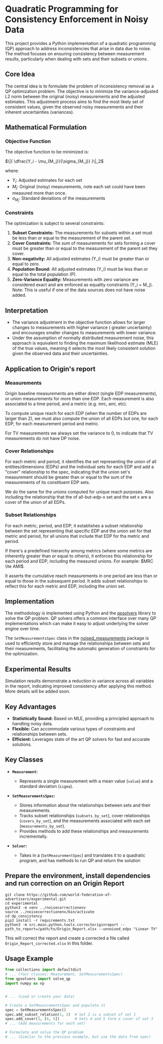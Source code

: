 # Quadratic Programming for Consistency Enforcement in Noisy Data

This project provides a Python implementation of a quadratic programming (QP) approach to address inconsistencies that
arise in data due to noise. The method focuses on ensuring consistency between measurement results, particularly when
dealing with sets and their subsets or unions.

## Core Idea

The central idea is to formulate the problem of inconsistency removal as a QP optimization problem. The objective is to
minimize the variance-adjusted L2 norm between the original (noisy) measurements and the adjusted estimates. This
adjustment process aims to find the most likely set of consistent values, given the observed noisy measurements and
their inherent uncertainties (variances).

## Mathematical Formulation

### Objective Function

The objective function to be minimized is:

$\|{ \dfrac{Y_i - \mu_{M_j}}{\sigma_{M_j}} }\|_2$

where:

* $Y_i$: Adjusted estimates for each set
* $M_j$: Original (noisy) measurements, note each set could have been measured more than once.
* $\sigma_{M_j}$: Standard deviations of the measurements

### Constraints

The optimization is subject to several constraints:

1. **Subset Constraints:** The measurements for subsets within a set must be less than or equal to the
   measurement of the parent set.
2. **Cover Constraints:** The sum of measurements for sets forming a cover must be greater than or equal to the
   measurement of the parent set they cover.
3. **Non-negativity:** All adjusted estimates (Y_i) must be greater than or equal to zero.
4. **Population Bound:** All adjusted estimates (Y_i) must be less than or equal to the total population (P).
5. **Zero-Variance Equality:** Measurements with zero variance are considered exact and are enforced as equality
   constraints (Y_i = M_j). Note: This is useful if one of the data sources does not have noise added.

## Interpretation

* The variance adjustment in the objective function allows for larger changes to measurements with higher variance (
  greater uncertainty) and encourages smaller changes to measurements with lower variance.
* Under the assumption of normally distributed measurement noise, this approach is equivalent to finding the maximum
  likelihood estimate (MLE) of the true values, meaning it selects the most likely consistent solution given the
  observed data and their uncertainties.

## Application to Origin's report

### Measurements ###

Origin baseline measurements are either direct (single EDP measurements), or union measurements for more than one EDP.
Each measurement is also associated to a time period, and a metric (e.g. mrc, ami, etc).

To compute unique reach for each EDP (when the number of EDPs are larger than 2), we must also compute the union of all
EDPs but one, for each EDP, for each measurement period and metric.

For TV measurements we always set the variance to 0, to indicate that TV measurements do not have DP noise.

### Cover Relationships ###

For each metric and period, it identifies the set representing the union of all entities/dimensions (EDPs) and the
individual sets for each EDP and add a "cover" relationship to the spec, indicating that the union set's measurement 
should be greater than or equal to the sum of the measurements of its constituent EDP sets.

We do the same for the unions computed for unique reach purposes. Also including the relationship that the
of all-but-edp-x set and the set x are a cover of the union of all EDPs.

### Subset Relationships ###

For each metric, period, and EDP, it establishes a subset relationship between the set representing that specific EDP
and the union set for that metric and period, for all unions that include that EDP for tha metric and period.

If there's a predefined hierarchy among metrics (where some metrics are inherently greater than or equal to others), it
enforces this relationship for each period and EDP, including the measured unions. For example: $MRC \lte AMI$.

It asserts the cumulative reach measurements in one period are less than or equal to those in the
subsequent period. It adds subset relationships to reflect this for each metric and EDP, including the union set.

## Implementation

The methodology is implemented using Python and the [qpsolvers](https://github.com/qpsolvers/qpsolvers)
 library to solve the QP problem. QP solvers offers a common interface over many QP implementations which
can make it easy to adjust underlying the solver engine over time.

The `SetMeasurementsSpec` class in the [noised_measurements](src/noiseninja/noised_measurements.py) package is used to
efficiently store and manage the relationships between sets and their
measurements, facilitating the automatic generation of constraints for the optimization.

## Experimental Results

Simulation results demonstrate a reduction in variance across all variables in the report, indicating improved
consistency after applying this method. More details will be added soon.

## Key Advantages

* **Statistically Sound:** Based on MLE, providing a principled approach to handling noisy data.
* **Flexible:** Can accommodate various types of constraints and relationships between sets.
* **Efficient:** Leverages state of the art QP solvers for fast and accurate solutions.

## Key Classes

- **`Measurement`:**
    - Represents a single measurement with a mean value (`value`) and a standard deviation (`sigma`).

- **`SetMeasurementsSpec`:**
    - Stores information about the relationships between sets and their measurements.
    - Tracks subset relationships (`subsets_by_set`), cover relationships (`covers_by_set`), and the measurements
      associated with each set (`measurements_by_set`).
    - Provides methods to add these relationships and measurements incrementally.

- **`Solver`:**
    - Takes in a (`SetMeasurementSpec`) and translates it to a quadratic program, and has methods to run QP and return
      the solution

## Prepare the environment, install dependencies and run correction on an Origin Report

```
git clone https://github.com/world-federation-of-advertisers/experimental.git
cd experimental
python3 -m venv ../noisecorrectionenv
source ../noisecorrectionenv/bin/activate
cd dp_consistency
pip3 install -r requirements.txt
python3 -m src.main.python.tools.correctoriginreport --path_to_report=/path/to/Origin_Report.xlsx --unnoised_edps "Linear TV"
```
This will correct the report and create a corrected a file called `Origin_Report_corrected.xlsx` in this folder. 

## Usage Example

```python
from collections import defaultdict
# ... (Your classes: Measurement, SetMeasurementsSpec)
from qpsolvers import solve_qp
import numpy as np


# ... (Load or create your data)

# Create a SetMeasurementsSpec and populate it
spec = SetMeasurementsSpec()
spec.add_subset_relation(1, 2)  # Set 2 is a subset of set 1
spec.add_cover(3, [4, 5])       # Sets 4 and 5 form a cover of set 3
# ... (Add measurements for each set)

# Formulate and solve the QP problem
# ... (Similar to the previous example, but use the data from spec)
